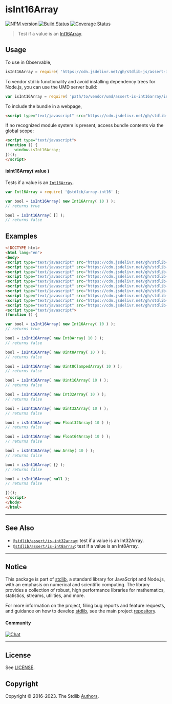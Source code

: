 <!--

@license Apache-2.0

Copyright (c) 2018 The Stdlib Authors.

Licensed under the Apache License, Version 2.0 (the "License");
you may not use this file except in compliance with the License.
You may obtain a copy of the License at

   http://www.apache.org/licenses/LICENSE-2.0

Unless required by applicable law or agreed to in writing, software
distributed under the License is distributed on an "AS IS" BASIS,
WITHOUT WARRANTIES OR CONDITIONS OF ANY KIND, either express or implied.
See the License for the specific language governing permissions and
limitations under the License.

-->

# isInt16Array

[![NPM version][npm-image]][npm-url] [![Build Status][test-image]][test-url] [![Coverage Status][coverage-image]][coverage-url] <!-- [![dependencies][dependencies-image]][dependencies-url] -->

> Test if a value is an [Int16Array][mdn-int16array].



<section class="usage">

## Usage

To use in Observable,

```javascript
isInt16Array = require( 'https://cdn.jsdelivr.net/gh/stdlib-js/assert-is-int16array@umd/browser.js' )
```

To vendor stdlib functionality and avoid installing dependency trees for Node.js, you can use the UMD server build:

```javascript
var isInt16Array = require( 'path/to/vendor/umd/assert-is-int16array/index.js' )
```

To include the bundle in a webpage,

```html
<script type="text/javascript" src="https://cdn.jsdelivr.net/gh/stdlib-js/assert-is-int16array@umd/browser.js"></script>
```

If no recognized module system is present, access bundle contents via the global scope:

```html
<script type="text/javascript">
(function () {
    window.isInt16Array;
})();
</script>
```

#### isInt16Array( value )

Tests if a value is an [`Int16Array`][mdn-int16array].

```javascript
var Int16Array = require( '@stdlib/array-int16' );

var bool = isInt16Array( new Int16Array( 10 ) );
// returns true

bool = isInt16Array( [] );
// returns false
```

</section>

<!-- /.usage -->

<section class="examples">

## Examples

<!-- eslint no-undef: "error" -->

```html
<!DOCTYPE html>
<html lang="en">
<body>
<script type="text/javascript" src="https://cdn.jsdelivr.net/gh/stdlib-js/array-int8@umd/browser.js"></script>
<script type="text/javascript" src="https://cdn.jsdelivr.net/gh/stdlib-js/array-uint8@umd/browser.js"></script>
<script type="text/javascript" src="https://cdn.jsdelivr.net/gh/stdlib-js/array-uint8c@umd/browser.js"></script>
<script type="text/javascript" src="https://cdn.jsdelivr.net/gh/stdlib-js/array-int16@umd/browser.js"></script>
<script type="text/javascript" src="https://cdn.jsdelivr.net/gh/stdlib-js/array-uint16@umd/browser.js"></script>
<script type="text/javascript" src="https://cdn.jsdelivr.net/gh/stdlib-js/array-int32@umd/browser.js"></script>
<script type="text/javascript" src="https://cdn.jsdelivr.net/gh/stdlib-js/array-uint32@umd/browser.js"></script>
<script type="text/javascript" src="https://cdn.jsdelivr.net/gh/stdlib-js/array-float32@umd/browser.js"></script>
<script type="text/javascript" src="https://cdn.jsdelivr.net/gh/stdlib-js/array-float64@umd/browser.js"></script>
<script type="text/javascript" src="https://cdn.jsdelivr.net/gh/stdlib-js/assert-is-int16array@umd/browser.js"></script>
<script type="text/javascript">
(function () {

var bool = isInt16Array( new Int16Array( 10 ) );
// returns true

bool = isInt16Array( new Int8Array( 10 ) );
// returns false

bool = isInt16Array( new Uint8Array( 10 ) );
// returns false

bool = isInt16Array( new Uint8ClampedArray( 10 ) );
// returns false

bool = isInt16Array( new Uint16Array( 10 ) );
// returns false

bool = isInt16Array( new Int32Array( 10 ) );
// returns false

bool = isInt16Array( new Uint32Array( 10 ) );
// returns false

bool = isInt16Array( new Float32Array( 10 ) );
// returns false

bool = isInt16Array( new Float64Array( 10 ) );
// returns false

bool = isInt16Array( new Array( 10 ) );
// returns false

bool = isInt16Array( {} );
// returns false

bool = isInt16Array( null );
// returns false

})();
</script>
</body>
</html>
```

</section>

<!-- /.examples -->

<!-- Section for related `stdlib` packages. Do not manually edit this section, as it is automatically populated. -->

<section class="related">

* * *

## See Also

-   <span class="package-name">[`@stdlib/assert/is-int32array`][@stdlib/assert/is-int32array]</span><span class="delimiter">: </span><span class="description">test if a value is an Int32Array.</span>
-   <span class="package-name">[`@stdlib/assert/is-int8array`][@stdlib/assert/is-int8array]</span><span class="delimiter">: </span><span class="description">test if a value is an Int8Array.</span>

</section>

<!-- /.related -->

<!-- Section for all links. Make sure to keep an empty line after the `section` element and another before the `/section` close. -->


<section class="main-repo" >

* * *

## Notice

This package is part of [stdlib][stdlib], a standard library for JavaScript and Node.js, with an emphasis on numerical and scientific computing. The library provides a collection of robust, high performance libraries for mathematics, statistics, streams, utilities, and more.

For more information on the project, filing bug reports and feature requests, and guidance on how to develop [stdlib][stdlib], see the main project [repository][stdlib].

#### Community

[![Chat][chat-image]][chat-url]

---

## License

See [LICENSE][stdlib-license].


## Copyright

Copyright &copy; 2016-2023. The Stdlib [Authors][stdlib-authors].

</section>

<!-- /.stdlib -->

<!-- Section for all links. Make sure to keep an empty line after the `section` element and another before the `/section` close. -->

<section class="links">

[npm-image]: http://img.shields.io/npm/v/@stdlib/assert-is-int16array.svg
[npm-url]: https://npmjs.org/package/@stdlib/assert-is-int16array

[test-image]: https://github.com/stdlib-js/assert-is-int16array/actions/workflows/test.yml/badge.svg?branch=main
[test-url]: https://github.com/stdlib-js/assert-is-int16array/actions/workflows/test.yml?query=branch:main

[coverage-image]: https://img.shields.io/codecov/c/github/stdlib-js/assert-is-int16array/main.svg
[coverage-url]: https://codecov.io/github/stdlib-js/assert-is-int16array?branch=main

<!--

[dependencies-image]: https://img.shields.io/david/stdlib-js/assert-is-int16array.svg
[dependencies-url]: https://david-dm.org/stdlib-js/assert-is-int16array/main

-->

[chat-image]: https://img.shields.io/gitter/room/stdlib-js/stdlib.svg
[chat-url]: https://gitter.im/stdlib-js/stdlib/

[stdlib]: https://github.com/stdlib-js/stdlib

[stdlib-authors]: https://github.com/stdlib-js/stdlib/graphs/contributors

[umd]: https://github.com/umdjs/umd
[es-module]: https://developer.mozilla.org/en-US/docs/Web/JavaScript/Guide/Modules

[deno-url]: https://github.com/stdlib-js/assert-is-int16array/tree/deno
[umd-url]: https://github.com/stdlib-js/assert-is-int16array/tree/umd
[esm-url]: https://github.com/stdlib-js/assert-is-int16array/tree/esm
[branches-url]: https://github.com/stdlib-js/assert-is-int16array/blob/main/branches.md

[stdlib-license]: https://raw.githubusercontent.com/stdlib-js/assert-is-int16array/main/LICENSE

[mdn-int16array]: https://developer.mozilla.org/en-US/docs/Web/JavaScript/Reference/Global_Objects/Int16Array

<!-- <related-links> -->

[@stdlib/assert/is-int32array]: https://github.com/stdlib-js/assert-is-int32array/tree/umd

[@stdlib/assert/is-int8array]: https://github.com/stdlib-js/assert-is-int8array/tree/umd

<!-- </related-links> -->

</section>

<!-- /.links -->
